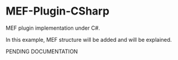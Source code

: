 # MEF-Plugin-CSharp
MEF plugin implementation under C#. 

In this example, MEF structure will be added and will be explained. 

PENDING DOCUMENTATION
